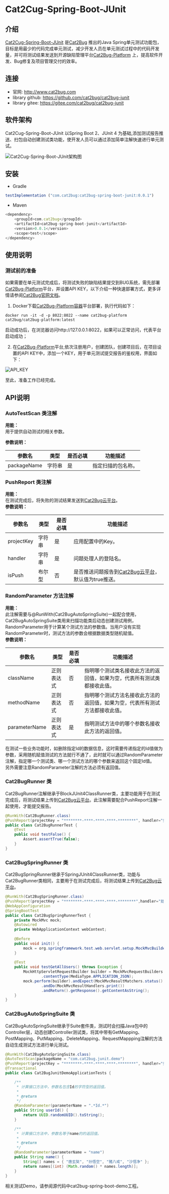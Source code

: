 # Cat2Cug-Spring-Boot-JUnit

## 介绍
[Cat2Cug-Spring-Boot-JUnit](https://gitee.com/cat2bug/cat2bug-spring-boot-junit) 是[Cat2Bug](http://www.cat2bug.com) 推出的Java Spring单元测试功能包，目标是用最少的代码完成单元测试，减少开发人员在单元测试过程中的代码开发量，并可将测试结果发送到开源缺陷管理平台[Cat2Bug-Platform](https://gitee.com/cat2bug/cat2bug-platform) 上，提高软件开发、Bug修复及项目管理交付的效率。

## 连接
* 官网: http://www.cat2bug.com
* library github: https://github.com/cat2bug/cat2bug-junit
* library gitee: https://gitee.com/cat2bug/cat2bug-junit

## 软件架构

Cat2Cug-Spring-Boot-JUnit 以Spring Boot 2、JUnit 4 为基础,添加测试报告推送、扫包自动创建测试类功能，使开发人员可以通过添加简单注解快速进行单元测试。

![Cat2Cug-Spring-Boot-JUnit架构图](./readme/images/cat2bug-spring-boot-junit-framework.png)

## 安装

*  Gradle
```javascript
testImplementation ("com.cat2bug:cat2bug-spring-boot-junit:0.0.1")
```

* Maven

```javascript
<dependency>
    <groupId>com.cat2bug</groupId>
    <artifactId>cat2bug-spring-boot-junit</artifactId>
    <version>0.0.1</version>
    <scope>test</scope>
</dependency>
```

## 使用说明

### 测试前的准备

如果需要在单元测试完成后，将测试失败的缺陷结果提交到BUG系统，需先部署[Cat2Bug-Platform](https://gitee.com/cat2bug/cat2bug-platform)平台，并设置API KEY，以下介绍一种快速部署方式，更多详情请参阅[Cat2Bug官网文档](http://www.cat2bug.com)。

1. Docker下载[Cat2Bug-Platform容器](https://hub.docker.com/r/cat2bug/cat2bug-platform)平台部署，执行代码如下：
````
docker run -it -d -p 8022:8022 --name cat2bug-platform cat2bug/cat2bug-platform:latest
````

启动成功后，在浏览器访问http://127.0.0.1:8022，如果可以正常访问，代表平台启动成功；

2. 在[Cat2Bug-Platform](https://gitee.com/cat2bug/cat2bug-platform)平台,依次注册用户，创建团队，创建项目后，在项目设置的API KEY中，添加一个KEY，用于单元测试提交报告的鉴权用，界面如下：

![API_KEY](./readme/images/defect-api.png)

至此，准备工作已经完成。

## API说明
### AutoTestScan 类注解

**用能：**  
用于提供自动测试的相关参数。

**参数说明：**

| 参数名         | 类型  | 是否必填 | 功能描述      |
|---|---|---|---|
| packageName | 字符串 | 是 | 指定扫描的包名称。 |

### PushReport 类注解
**用能：**  
在测试完成后，将失败的测试结果发送到[Cat2Bug云平台](http://www.cat2bug.com)。  
**参数说明：**

| 参数名         | 类型  | 是否必填  | 功能描述      |
|---|---|---|---|
| projectKey | 字符串 | 是 | 应用配置中的Key。 |
| handler | 字符串 | 是 | 问题处理人的登陆名。 |
| isPush | 布尔型 | 否 | 是否推送问题报告到[Cat2Bug云平台](http://www.cat2bug.com)，默认值为true推送。  |

### RandomParameter 方法注解
**用能：**  
此注解需要与@RunWith(Cat2BugAutoSpringSuite)一起配合使用，Cat2BugAutoSpringSuite类用来扫描功能类后动态创建测试用例，RandomParameter用于计算某个测试方法的参数值。当用户没有实现RandomParameter时，测试方法的参数会根据数据类型随机赋值。  
**参数说明：**

| 参数名         | 类型  | 是否必填  | 功能描述      |
|---|---|---|---|
| className | 正则表达式 | 否 | 指明哪个测试类名接收此方法的返回值，如果为空，代表所有测试类都接收此值。 |
| methodName | 正则表达式 | 否 | 指明哪个测试方法名接收此方法的返回值，如果为空，代表所有测试方法都接收此值。  | 
| parameterName | 正则表达式 | 是 | 指明测试方法中的哪个参数名接收此方法的返回值。 |   

在测试一些业务功能时，如删除指定Id的数据信息，这时需要传递指定的Id值做为参数，采用随机赋值测试的方法就行不通了，此时就可以通过RandomParameter注解，指定哪一个测试类、哪一个测试方法的哪个参数来返回这个固定Id值。  
另外需要注意RandomParameter注解的方法必须有返回值。
### Cat2BugRunner 类
Cat2BugRunner注解继承于BlockJUnit4ClassRunner类，主要功能用于在测试完成后，将测试结果上传到[Cat2Bug云平台](http://www.cat2bug.com)。此注解需要配合PushReport注解一起使用，才能提交报告。

```java
@RunWith(Cat2BugRunner.class)
@PushReport(projectKey = "********-****-****-****-********", handler="处理用户登陆名")
public class Cat2BugRunnerTest {
	@Test
	public void testFalse() {
		Assert.assertTrue(false);
	}
}
```

### Cat2BugSpringRunner 类

Cat2BugSpringRunner继承于SpringJUnit4ClassRunner类，功能与Cat2BugRunner类相同，主要用于在测试完成后，将测试结果上传到[Cat2Bug云平台](http://www.cat2bug.com)。

```java
@RunWith(Cat2BugSpringRunner.class)
@PushReport(projectKey = "********-****-****-****-********",handler="处理用户登陆名")
@WebAppConfiguration
@SpringBootTest
public class Cat2BugSpringRunnerTest {
	private MockMvc mock;
	@Autowired
	private WebApplicationContext webContext;
	
	@Before
	public void init() {
		mock = org.springframework.test.web.servlet.setup.MockMvcBuilders.webAppContextSetup(webContext).build();
	}
	
	@Test
	public void testGetAllUsers() throws Exception {
		MockHttpServletRequestBuilder builder = MockMvcRequestBuilders.get("/users")
				.contentType(MediaType.APPLICATION_JSON);
		mock.perform(builder).andExpect(MockMvcResultMatchers.status().isOk())
				.andDo(MockMvcResultHandlers.print())
				.andReturn().getResponse().getContentAsString();
	}
}
```

### Cat2BugAutoSpringSuite 类
Cat2BugAutoSpringSuite继承于Suite套件类，测试时会扫描Java包中的Controller层，动态创建Controller测试类，将其中带有GetMapping、PostMapping、PutMapping、DeleteMapping、RequestMappping注解的方法自动生成测试方法进行单元测试。

```java
@RunWith(Cat2BugAutoSpringSuite.class)
@AutoTestScan(packageName = "com.cat2bug.junit.demo")
@PushReport(projectKey = "********-****-****-****-********", handler="处理用户登陆名")
@Transactional
public class Cat2BugJunitDemoApplicationTests {

	/**
	 * 计算接口方法中，参数名包含Id的字符型的返回值。
	 * 
	 * @return
	 */
	@RandomParameter(parameterName = ".*Id.*")
	public String userId() {
		return UUID.randomUUID().toString();
	}

	/**
	 * 计算接口方法中，参数名等于name的的返回值。
	 * 
	 * @return
	 */
	@RandomParameter(parameterName = "name")
	public String name() {
		String[] names = { "唐玄奘", "孙悟空", "猪八戒", "沙悟净" };
		return names[(int) (Math.random() * names.length)];
	}
}
```

相关测试Demo，请参阅源代码中cat2bug-spring-boot-demo工程。








